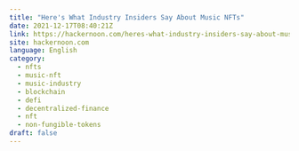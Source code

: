 ```yaml
---
title: "Here's What Industry Insiders Say About Music NFTs"
date: 2021-12-17T08:40:21Z
link: https://hackernoon.com/heres-what-industry-insiders-say-about-music-nfts?source=rss&utm_medium=RSS&utm_source=news.12bit.vn
site: hackernoon.com
language: English
category:
  - nfts
  - music-nft
  - music-industry
  - blockchain
  - defi
  - decentralized-finance
  - nft
  - non-fungible-tokens
draft: false
---
```

